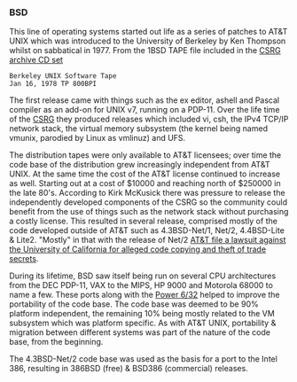 ### BSD
This line of operating systems started out life as a series of patches to AT&T
UNIX which was introduced to the University of Berkeley by Ken Thompson whilst
on sabbatical in 1977.  From the 1BSD TAPE file included in the [CSRG archive
CD set](http://www.mckusick.com/csrg/index.html)

    Berkeley UNIX Software Tape
    Jan 16, 1978 TP 800BPI

The first release came with things such as the ex editor, ashell and Pascal
compiler as an add-on for UNIX v7, running on a PDP-11. Over the life time of
the [CSRG](https://en.wikipedia.org/wiki/Computer_Systems_Research_Group) they
produced releases which included vi, csh, the IPv4 TCP/IP network stack, the
virtual memory subsystem (the kernel being named vmunix, parodied by Linux as
vmlinuz) and UFS.

The distribution tapes were only available to AT&T licensees; over time the
code base of the distribution grew increasingly independent from AT&T UNIX. At
the same time the cost of the AT&T license continued to increase as well.
Starting out at a cost of $10000 and reaching north of $250000 in the late
80's. According to Kirk McKusick there was pressure to release the
independently developed components of the CSRG so the community could benefit
from the use of things such as the network stack without purchasing a costly
license. This resulted in several release, comprised mostly of the code
developed outside of AT&T such as 4.3BSD-Net/1, Net/2, 4.4BSD-Lite & Lite2.
"Mostly" in that with the release of Net/2 [AT&T file a lawsuit against the
University of California for alleged code copying and theft of trade
secrets](https://en.wikipedia.org/wiki/Berkeley_Software_Distribution#Net.2F2_and_legal_troubles).

During its lifetime, BSD saw itself being run on several CPU architectures from
the DEC PDP-11, VAX to the MIPS, HP 9000 and Motorola 68000 to name a few.
These ports along with the [Power
6/32](https://en.wikipedia.org/wiki/Computer_Consoles_Inc.#Power_5_and_Power_6_computers)
helped to improve the portability of the code base. The code base was deemed to
be 90% platform independent, the remaining 10% being mostly related to the VM
subsystem which was platform specific. As with AT&T UNIX, portability &
migration between different systems was part of the nature of the code base,
from the beginning.

The 4.3BSD-Net/2 code base was used as the basis for a port to the Intel 386,
resulting in 386BSD (free) & BSD386 (commercial) releases.
